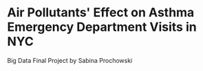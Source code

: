 # Air Pollutants' Effect on Asthma Emergency Department Visits in NYC
Big Data Final Project by Sabina Prochowski
